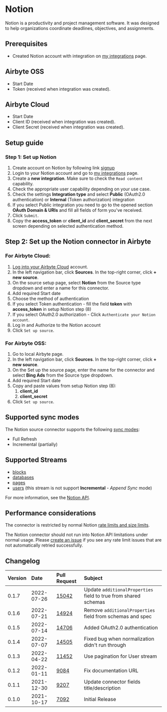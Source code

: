 # Notion

Notion is a productivity and project management software. It was designed to help organizations coordinate deadlines, objectives, and assignments.

## Prerequisites
* Created Notion account with integration on [my integrations](https://www.notion.so/my-integrations) page. 

## Airbyte OSS
* Start Date
* Token (received when integration was created). 

## Airbyte Cloud
* Start Date
* Client ID (received when integration was created).
* Client Secret (received when integration was created).

## Setup guide
### Step 1: Set up Notion

1. Create account on Notion by following link [signup](https://www.notion.so/signup)
2. Login to your Notion account and go to [my integrations](https://www.notion.so/my-integrations) page.
3. Create a **new integration**. Make sure to check the `Read content` capability.
4. Check the appropriate user capability depending on your use case.
5. Check the settings **Integration type** and select **Public** (OAuth2.0 authentication) or **Internal** (Token authorization) integration
6. If you select Public integration you need to go to the opened section **OAuth Domain & URIs** and fill all fields of form you've received.
7. Click `Submit`.
8. Copy the **access_token** or **client_id** and **client_secret** from the next screen depending on selected authentication method.

## Step 2: Set up the Notion connector in Airbyte

### For Airbyte Cloud:

1. [Log into your Airbyte Cloud](https://cloud.airbyte.io/workspaces) account.
2. In the left navigation bar, click **Sources**. In the top-right corner, click **+ new source**.
3. On the source setup page, select **Notion** from the Source type dropdown and enter a name for this connector.
4. Add required Start date
5. Choose the method of authentication
6. If you select Token authentication - fill the field **token** with **access_token** in setup Notion step (8)
7. If you select OAuth2.0 authorization - Click `Authenticate your Notion account`.
8. Log in and Authorize to the Notion account
10. Click `Set up source`.

### For Airbyte OSS:
1. Go to local Airbyte page.
2. In the left navigation bar, click **Sources**. In the top-right corner, click **+ new source**. 
3. On the Set up the source page, enter the name for the connector and select **Bing Ads** from the Source type dropdown. 
4. Add required Start date
5. Copy and paste values from setup Notion step (8):
      1) **client_id**
      2) **client_secret**
7. Click `Set up source`.

## Supported sync modes

The Notion source connector supports the following [sync modes](https://docs.airbyte.com/cloud/core-concepts#connection-sync-modes):
 - Full Refresh
 - Incremental (partially)

## Supported Streams

* [blocks](https://developers.notion.com/reference/retrieve-a-block)
* [databases](https://developers.notion.com/reference/retrieve-a-database)
* [pages](https://developers.notion.com/reference/retrieve-a-page)
* [users](https://developers.notion.com/reference/retrieve-a-get-users) (this stream is not support **Incremental** - _Append Sync_ mode)

For more information, see the [Notion API](https://developers.notion.com/reference/intro).

## Performance considerations

The connector is restricted by normal Notion [rate limits and size limits](https://developers.notion.com/reference/errors#request-limits).

The Notion connector should not run into Notion API limitations under normal usage. Please [create an issue](https://github.com/airbytehq/airbyte/issues) if you see any rate limit issues that are not automatically retried successfully.

## Changelog

| Version | Date       | Pull Request                                             | Subject                                                   |
|:--------|:-----------|:---------------------------------------------------------|:----------------------------------------------------------|
| 0.1.7   | 2022-07-26 | [15042](https://github.com/airbytehq/airbyte/pull/15042) | Update `additionalProperties` field to true from shared schemas |
| 0.1.6   | 2022-07-21 | [14924](https://github.com/airbytehq/airbyte/pull/14924) | Remove `additionalProperties` field from schemas and spec |
| 0.1.5   | 2022-07-14 | [14706](https://github.com/airbytehq/airbyte/pull/14706) | Added OAuth2.0 authentication                             |
| 0.1.4   | 2022-07-07 | [14505](https://github.com/airbytehq/airbyte/pull/14505) | Fixed bug when normalization didn't run through           |
| 0.1.3   | 2022-04-22 | [11452](https://github.com/airbytehq/airbyte/pull/11452) | Use pagination for User stream                            |
| 0.1.2   | 2022-01-11 | [9084](https://github.com/airbytehq/airbyte/pull/9084)   | Fix documentation URL                                     |
| 0.1.1   | 2021-12-30 | [9207](https://github.com/airbytehq/airbyte/pull/9207)   | Update connector fields title/description                 |
| 0.1.0   | 2021-10-17 | [7092](https://github.com/airbytehq/airbyte/pull/7092)   | Initial Release                                           |
